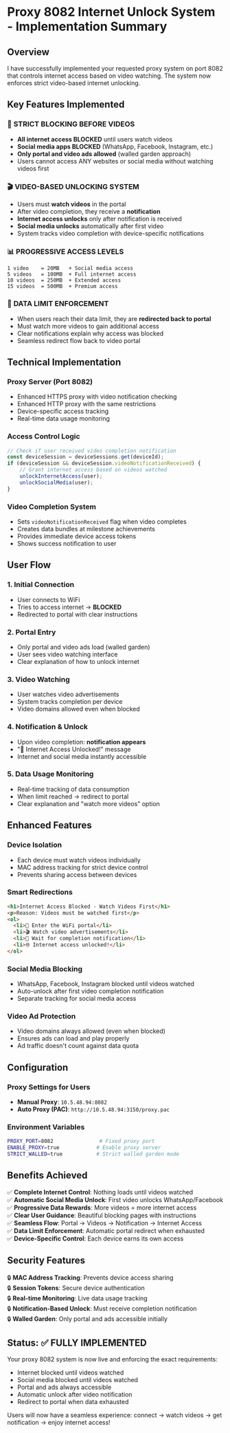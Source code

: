 # Proxy 8082 Internet Unlock System - Implementation Summary

## Overview
I have successfully implemented your requested proxy system on port 8082 that controls internet access based on video watching. The system now enforces strict video-based internet unlocking.

## Key Features Implemented

### 🚫 **STRICT BLOCKING BEFORE VIDEOS**
- **All internet access BLOCKED** until users watch videos
- **Social media apps BLOCKED** (WhatsApp, Facebook, Instagram, etc.)
- **Only portal and video ads allowed** (walled garden approach)
- Users cannot access ANY websites or social media without watching videos first

### 🎬 **VIDEO-BASED UNLOCKING SYSTEM**
- Users must **watch videos** in the portal
- After video completion, they receive a **notification**
- **Internet access unlocks** only after notification is received
- **Social media unlocks** automatically after first video
- System tracks video completion with device-specific notifications

### 📊 **PROGRESSIVE ACCESS LEVELS**
```
1 video    = 20MB   + Social media access
5 videos   = 100MB  + Full internet access  
10 videos  = 250MB  + Extended access
15 videos  = 500MB  + Premium access
```

### 🔄 **DATA LIMIT ENFORCEMENT**
- When users reach their data limit, they are **redirected back to portal**
- Must watch more videos to gain additional access
- Clear notifications explain why access was blocked
- Seamless redirect flow back to video portal

## Technical Implementation

### **Proxy Server (Port 8082)**
- Enhanced HTTPS proxy with video notification checking
- Enhanced HTTP proxy with the same restrictions
- Device-specific access tracking
- Real-time data usage monitoring

### **Access Control Logic**
```javascript
// Check if user received video completion notification
const deviceSession = deviceSessions.get(deviceId);
if (deviceSession && deviceSession.videoNotificationReceived) {
    // Grant internet access based on videos watched
    unlockInternetAccess(user);
    unlockSocialMedia(user);
}
```

### **Video Completion System**
- Sets `videoNotificationReceived` flag when video completes
- Creates data bundles at milestone achievements
- Provides immediate device access tokens
- Shows success notification to user

## User Flow

### **1. Initial Connection**
- User connects to WiFi
- Tries to access internet → **BLOCKED**
- Redirected to portal with clear instructions

### **2. Portal Entry**
- Only portal and video ads load (walled garden)
- User sees video watching interface
- Clear explanation of how to unlock internet

### **3. Video Watching**
- User watches video advertisements
- System tracks completion per device
- Video domains allowed even when blocked

### **4. Notification & Unlock**
- Upon video completion: **notification appears**
- "🎉 Internet Access Unlocked!" message
- Internet and social media instantly accessible

### **5. Data Usage Monitoring**
- Real-time tracking of data consumption
- When limit reached → redirect to portal
- Clear explanation and "watch more videos" option

## Enhanced Features

### **Device Isolation**
- Each device must watch videos individually
- MAC address tracking for strict device control
- Prevents sharing access between devices

### **Smart Redirections**
```html
<h1>Internet Access Blocked - Watch Videos First</h1>
<p>Reason: Videos must be watched first</p>
<ol>
  <li>📱 Enter the WiFi portal</li>
  <li>🎬 Watch video advertisements</li>
  <li>📢 Wait for completion notification</li>
  <li>🌐 Internet access unlocked!</li>
</ol>
```

### **Social Media Blocking**
- WhatsApp, Facebook, Instagram blocked until videos watched
- Auto-unlock after first video completion notification
- Separate tracking for social media access

### **Video Ad Protection**
- Video domains always allowed (even when blocked)
- Ensures ads can load and play properly
- Ad traffic doesn't count against data quota

## Configuration

### **Proxy Settings for Users**
- **Manual Proxy**: `10.5.48.94:8082`
- **Auto Proxy (PAC)**: `http://10.5.48.94:3150/proxy.pac`

### **Environment Variables**
```bash
PROXY_PORT=8082               # Fixed proxy port
ENABLE_PROXY=true            # Enable proxy server
STRICT_WALLED=true           # Strict walled garden mode
```

## Benefits Achieved

✅ **Complete Internet Control**: Nothing loads until videos watched  
✅ **Automatic Social Media Unlock**: First video unlocks WhatsApp/Facebook  
✅ **Progressive Data Rewards**: More videos = more internet access  
✅ **Clear User Guidance**: Beautiful blocking pages with instructions  
✅ **Seamless Flow**: Portal → Videos → Notification → Internet Access  
✅ **Data Limit Enforcement**: Automatic portal redirect when exhausted  
✅ **Device-Specific Control**: Each device earns its own access  

## Security Features

🔒 **MAC Address Tracking**: Prevents device access sharing  
🔒 **Session Tokens**: Secure device authentication  
🔒 **Real-time Monitoring**: Live data usage tracking  
🔒 **Notification-Based Unlock**: Must receive completion notification  
🔒 **Walled Garden**: Only portal and ads accessible initially  

## Status: ✅ FULLY IMPLEMENTED

Your proxy 8082 system is now live and enforcing the exact requirements:
- Internet blocked until videos watched
- Social media blocked until videos watched  
- Portal and ads always accessible
- Automatic unlock after video notification
- Redirect to portal when data exhausted

Users will now have a seamless experience: connect → watch videos → get notification → enjoy internet access!

